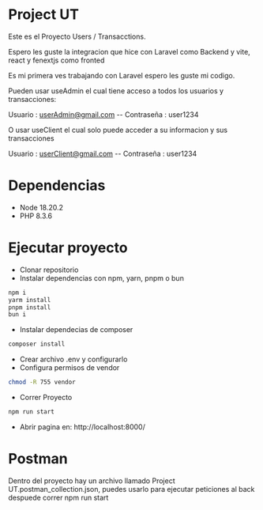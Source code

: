 # Project UT

Este es el Proyecto Users / Transacctions.

Espero les guste la integracion que hice con Laravel como Backend y vite, react y fenextjs como fronted

Es mi primera ves trabajando con Laravel espero les guste mi codigo.

Pueden usar useAdmin el cual tiene acceso a todos los usuarios y transacciones:

Usuario : userAdmin@gmail.com -- Contraseña : user1234

O usar useClient el cual solo puede acceder a su informacion y sus transacciones

Usuario : userClient@gmail.com -- Contraseña : user1234

# Dependencias

- Node 18.20.2
- PHP 8.3.6

# Ejecutar proyecto

- Clonar repositorio
- Instalar dependencias con npm, yarn, pnpm o bun
```bash
npm i
yarm install
pnpm install
bun i
```
- Instalar dependecias de composer
```bash
composer install
```
- Crear archivo .env y configurarlo 
- Configura permisos de vendor
```bash
chmod -R 755 vendor
```
- Correr Proyecto
```bash
npm run start
```
- Abrir pagina en:
http://localhost:8000/


# Postman

Dentro del proyecto hay un archivo llamado Project UT.postman_collection.json, puedes usarlo para ejecutar peticiones al back despuede correr npm run start